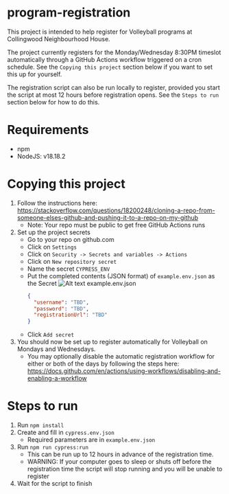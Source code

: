 # program-registration

This project is intended to help register for Volleyball programs at Collingwood Neighbourhood House.

The project currently registers for the Monday/Wednesday 8:30PM timeslot automatically through a GitHub Actions workflow triggered on a cron schedule. See the `Copying this project` section below if you want to set this up for yourself.

The registration script can also be run locally to register, provided you start the script at most 12 hours before registration opens. See the `Steps to run` section below for how to do this.

# Requirements

- npm
- NodeJS: v18.18.2

# Copying this project

1. Follow the instructions here: https://stackoverflow.com/questions/18200248/cloning-a-repo-from-someone-elses-github-and-pushing-it-to-a-repo-on-my-github
   - Note: Your repo must be public to get free GitHub Actions runs
2. Set up the project secrets
   - Go to your repo on github.com
   - Click on `Settings`
   - Click on `Security -> Secrets and variables -> Actions`
   - Click on `New repository secret`
   - Name the secret `CYPRESS_ENV`
   - Put the completed contents (JSON format) of `example.env.json` as the Secret
     ![Alt text](/addSecretExample.png?raw=true)
     example.env.json
     ```json
     {
       "username": "TBD",
       "password": "TBD",
       "registrationUrl": "TBD"
     }
     ```
   - Click `Add secret`
3. You should now be set up to register automatically for Volleyball on Mondays and Wednesdays.
   - You may optionally disable the automatic registration workflow for either or both of the days by following the steps here: https://docs.github.com/en/actions/using-workflows/disabling-and-enabling-a-workflow

# Steps to run

1. Run `npm install`
2. Create and fill in `cypress.env.json`
   - Required parameters are in `example.env.json`
3. Run `npm run cypress:run`
   - This can be run up to 12 hours in advance of the registration time.
   - WARNING: If your computer goes to sleep or shuts off before the registration time the script will stop running and you will be unable to register
4. Wait for the script to finish
